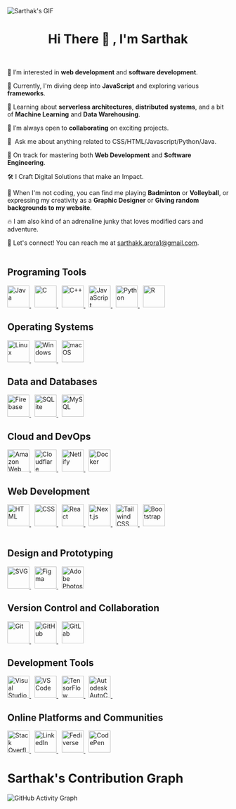 ![Sarthak's GIF](https://camo.githubusercontent.com/aeccd107dc976c2b03742434d919359a948926e3b39c0c589df8ed66b69e915a/68747470733a2f2f7777772e63617265657267756964652e636f6d2f6361726565722f77702d636f6e74656e742f75706c6f6164732f323032302f30322f63732d616e2e676966)


<center>

# **Hi There 👋 ,  I'm Sarthak**

</center>
<br>

👀 I’m interested in **web development** and **software development**.

🌱 Currently, I'm diving deep into **JavaScript** and exploring various **frameworks**.

🧐 Learning about **serverless architectures**, **distributed systems**, and a bit of **Machine Learning** and **Data Warehousing**.

💞️ I’m always open to **collaborating** on exciting projects.

💬 &nbsp;Ask me about anything related to CSS/HTML/Javascript/Python/Java.

🌱 On track for mastering both **Web Development** and **Software Engineering**.

🛠 I Craft Digital Solutions that make an Impact.

🎨 When I'm not coding, you can find me playing **Badminton** or **Volleyball**, or expressing my creativity as a **Graphic Designer** or **Giving random backgrounds to my website**.

🔥 I am also kind of an adrenaline junky that loves modified cars and adventure. 

📧 Let's connect! You can reach me at sarthakk.arora1@gmail.com.
&nbsp;
&nbsp;<br>
&nbsp;
&nbsp;

## Programing Tools
<div>
  <a href="https://www.java.com/" target="_blank">
    <img src="https://skillicons.dev/icons?i=java&theme=light" alt="Java" width="50"/> 
  </a> &nbsp; 
  <a href="https://en.wikipedia.org/wiki/C_(programming_language)" target="_blank">
    <img src="https://skillicons.dev/icons?i=c&theme=light" alt="C" width="50"/>
  </a> &nbsp; 
  <a href="https://isocpp.org/" target="_blank">
    <img src="https://skillicons.dev/icons?i=cpp&theme=light" alt="C++" width="50"/> 
  </a> &nbsp; 
  <a href="https://developer.mozilla.org/en-US/docs/Web/JavaScript" target="_blank">
    <img src="https://skillicons.dev/icons?i=javascript&theme=light" alt="JavaScript" width="50"/> 
  </a> &nbsp; 
  <a href="https://www.python.org/" target="_blank">
    <img src="https://skillicons.dev/icons?i=python&theme=light" alt="Python" width="50"/> 
  </a> &nbsp; 
  <a href="https://www.r-project.org/" target="_blank">
    <img src="https://skillicons.dev/icons?i=r&theme=light" alt="R" width="50"/> 
  </a>
</div>

## Operating Systems
  <div>
  <a href="https://www.linux.org/" target="_blank">
    <img src="https://skillicons.dev/icons?i=linux&theme=light" alt="Linux" width="50"/>
  </a> &nbsp; 
  <a href="https://www.microsoft.com/en-us/windows/" target="_blank">
    <img src="https://skillicons.dev/icons?i=windows&theme=light" alt="Windows" width="50"/>
  </a> &nbsp; 
  <a href="https://www.apple.com/macos/" target="_blank">
    <img src="https://skillicons.dev/icons?i=macos&theme=light" alt="macOS" width="50"/>
  </a>
</div>

## Data and Databases
<div>
  <a href="https://firebase.google.com/" target="_blank">
    <img src="https://skillicons.dev/icons?i=firebase&theme=light" alt="Firebase" width="50"/>
  </a> &nbsp; 
  <a href="https://www.sqlite.org/" target="_blank">
    <img src="https://skillicons.dev/icons?i=sqlite&theme=light" alt="SQLite" width="50"/>
  </a> &nbsp; 
  <a href="https://www.mysql.com/" target="_blank">
    <img src="https://skillicons.dev/icons?i=mysql&theme=light" alt="MySQL" width="50"/>
  </a>
</div>

## Cloud and DevOps
<div>
  <a href="https://aws.amazon.com/" target="_blank">
    <img src="https://skillicons.dev/icons?i=aws&theme=light" alt="Amazon Web Services (AWS)" width="50"/>
  </a> &nbsp; 
  <a href="https://www.cloudflare.com/" target="_blank">
    <img src="https://skillicons.dev/icons?i=cloudflare&theme=light" alt="Cloudflare" width="50"/> 
  </a> &nbsp; 
  <a href="https://www.netlify.com/" target="_blank">
    <img src="https://skillicons.dev/icons?i=netlify&theme=light" alt="Netlify" width="50"/>
  </a> &nbsp; 
  <a href="https://www.docker.com/" target="_blank">
    <img src="https://skillicons.dev/icons?i=docker&theme=light" alt="Docker" width="50"/> 
  </a>
</div>

## Web Development
<div>
  <a href="https://developer.mozilla.org/en-US/docs/Web/HTML" target="_blank">
    <img src="https://skillicons.dev/icons?i=html&theme=light" alt="HTML" width="50"/>
  </a> &nbsp; 
  <a href="https://developer.mozilla.org/en-US/docs/Web/CSS" target="_blank">
    <img src="https://skillicons.dev/icons?i=css&theme=light" alt="CSS" width="50"/>
  </a> &nbsp; 
  <a href="https://reactjs.org/" target="_blank">
    <img src="https://skillicons.dev/icons?i=react&theme=light" alt="React" width="50"/>
  </a> &nbsp; 
  <a href="https://nextjs.org/" target="_blank">
    <img src="https://skillicons.dev/icons?i=nextjs&theme=light" alt="Next.js" width="50"/>
  </a> &nbsp; 
  <a href="https://tailwindcss.com/" target="_blank">
    <img src="https://skillicons.dev/icons?i=tailwind&theme=light" alt="Tailwind CSS" width="50"/>
  </a> &nbsp; 
  <a href="https://getbootstrap.com/" target="_blank">
    <img src="https://skillicons.dev/icons?i=bootstrap&theme=light" alt="Bootstrap" width="50"/>
  </a>
</div> 

## Design and Prototyping
<div>
  <a href="https://developer.mozilla.org/en-US/docs/Web/SVG" target="_blank">
    <img src="https://skillicons.dev/icons?i=svg&theme=light" alt="SVG" width="50"/>
  </a> &nbsp; 
  <a href="https://www.figma.com/" target="_blank">
    <img src="https://skillicons.dev/icons?i=figma&theme=light" alt="Figma" width="50"/>
  </a> &nbsp; 
  <a href="https://www.adobe.com/products/photoshop.html" target="_blank">
    <img src="https://skillicons.dev/icons?i=ps&theme=light" alt="Adobe Photoshop" width="50"/>
  </a>
</div>

## Version Control and Collaboration
<div>
  <a href="https://git-scm.com/" target="_blank">
    <img src="https://skillicons.dev/icons?i=git&theme=light" alt="Git" width="50"/>
  </a> &nbsp; 
  <a href="https://github.com/" target="_blank">
    <img src="https://skillicons.dev/icons?i=github&theme=light" alt="GitHub" width="50"/>
  </a> &nbsp; 
  <a href="https://about.gitlab.com/" target="_blank">
    <img src="https://skillicons.dev/icons?i=gitlab&theme=light" alt="GitLab" width="50"/>
  </a>
</div>

## Development Tools
<div>
  <a href="https://visualstudio.microsoft.com/" target="_blank">
    <img src="https://skillicons.dev/icons?i=visualstudio&theme=light" alt="Visual Studio" width="50"/>
  </a> &nbsp; 
  <a href="https://code.visualstudio.com/" target="_blank">
    <img src="https://skillicons.dev/icons?i=vscode&theme=light" alt="VS Code" width="50"/>
  </a> &nbsp; 
  <a href="https://www.tensorflow.org/" target="_blank">
    <img src="https://skillicons.dev/icons?i=tensorflow&theme=light" alt="TensorFlow" width="50"/>
  </a> &nbsp; 
  <a href="https://www.autodesk.com/products/autocad/overview" target="_blank">
    <img src="https://skillicons.dev/icons?i=autocad&theme=light" alt="Autodesk AutoCAD" width="50"/>
  </a> &nbsp; 
</div>

## Online Platforms and Communities
<div>
  <a href="https://stackoverflow.com/" target="_blank">
    <img src="https://skillicons.dev/icons?i=stackoverflow&theme=light" alt="Stack Overflow" width="50"/> 
  </a> &nbsp; 
  <a href="https://www.linkedin.com/" target="_blank">
    <img src="https://skillicons.dev/icons?i=linkedin&theme=light" alt="LinkedIn" width="50"/>
  </a> &nbsp; 
  <a href="https://en.wikipedia.org/wiki/Fediverse" target="_blank">
    <img src="https://skillicons.dev/icons?i=fediverse&theme=light" alt="Fediverse" width="50"/>
  </a> &nbsp; 
  <a href="https://codepen.io/" target="_blank">
    <img src="https://skillicons.dev/icons?i=codepen&theme=light" alt="CodePen" width="50"/> 
  </a>
</div>


# Sarthak's Contribution Graph

![GitHub Activity Graph](https://github-readme-activity-graph.vercel.app/graph?username=sarthakkarora&bg_color=ffcfe9&color=9e4c98&line=9e4c98&point=403d3d&area=true&hide_border=true)

